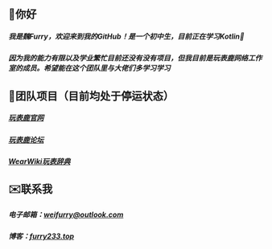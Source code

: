 ## 🌟你好

##### 我是魏Furry，欢迎来到我的GitHub！是一个初中生，目前正在学习Kotlin🥳
##### 因为我的能力有限以及学业繁忙目前还没有没有项目，但我目前是玩表鹿网络工作室的成员。希望能在这个团队里与大佬们多学习学习
## 🌟团队项目（目前均处于停运状态）

##### [玩表鹿官网](https://o.watchd.cn)
##### [玩表鹿论坛](https://www.watchd.club)
##### [WearWiki玩表辞典](https://wear.wiki)
## ✉️联系我

##### 电子邮箱：weifurry@outlook.com
##### 博客：[furry233.top](https://furry233.top)

